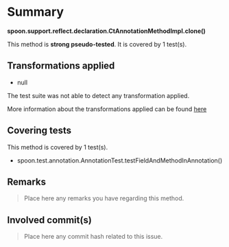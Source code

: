 # Summary
**spoon.support.reflect.declaration.CtAnnotationMethodImpl.clone()**

This method is **strong pseudo-tested**.
It is covered by 1 test(s). 


## Transformations applied

- null


The test suite was not able to detect any transformation applied.

More information about the transformations applied can be found [here](https://github.com/STAMP-project/pitest-descartes)

## Covering tests
This method is covered by 1 test(s).
* spoon.test.annotation.AnnotationTest.testFieldAndMethodInAnnotation()


## Remarks
> Place here any remarks you have regarding this method.

## Involved commit(s)

> Place here any commit hash related to this issue.
